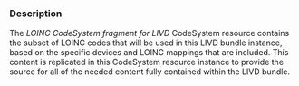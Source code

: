### Description

The *LOINC CodeSystem fragment for LIVD* CodeSystem resource contains the subset of LOINC codes that will be used in this LIVD bundle instance, based on the specific devices and LOINC mappings that are included.  This content is replicated in this CodeSystem resource instance to provide the source for all of the needed content fully contained within the LIVD bundle.
